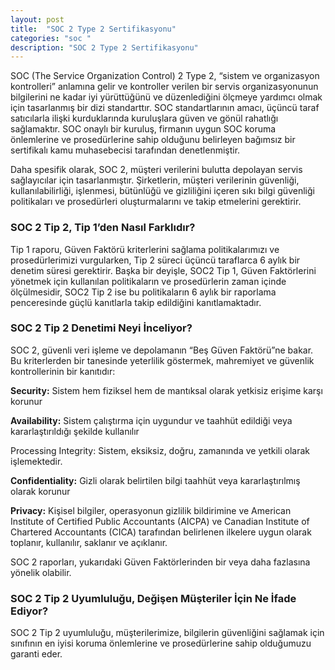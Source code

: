```yaml
---
layout: post
title:  "SOC 2 Type 2 Sertifikasyonu"
categories: "soc "
description: "SOC 2 Type 2 Sertifikasyonu"
---
```


SOC (The Service Organization Control) 2 Type 2, “sistem ve organizasyon kontrolleri” anlamına gelir ve kontroller verilen bir servis organizasyonunun bilgilerini ne kadar iyi yürüttüğünü ve düzenlediğini ölçmeye yardımcı olmak için tasarlanmış bir dizi standarttır. SOC standartlarının amacı, üçüncü taraf satıcılarla ilişki kurduklarında kuruluşlara güven ve gönül rahatlığı sağlamaktır. SOC onaylı bir kuruluş, firmanın uygun SOC koruma önlemlerine ve prosedürlerine sahip olduğunu belirleyen bağımsız bir sertifikalı kamu muhasebecisi tarafından denetlenmiştir.

Daha spesifik olarak, SOC 2, müşteri verilerini bulutta depolayan servis sağlayıcılar için tasarlanmıştır. Şirketlerin, müşteri verilerinin güvenliği, kullanılabilirliği, işlenmesi, bütünlüğü ve gizliliğini içeren sıkı bilgi güvenliği politikaları ve prosedürleri oluşturmalarını ve takip etmelerini gerektirir.

### SOC 2 Tip 2, Tip 1’den Nasıl Farklıdır?

Tip 1 raporu, Güven Faktörü kriterlerini sağlama politikalarımızı ve prosedürlerimizi vurgularken, Tip 2 süreci üçüncü taraflarca 6 aylık bir denetim süresi gerektirir. Başka bir deyişle, SOC2 Tip 1, Güven Faktörlerini yönetmek için kullanılan politikaların ve prosedürlerin zaman içinde ölçülmesidir, SOC2 Tip 2 ise bu politikaların 6 aylık bir raporlama penceresinde güçlü kanıtlarla takip edildiğini kanıtlamaktadır.

### SOC 2 Tip 2 Denetimi Neyi İnceliyor?

SOC 2, güvenli veri işleme ve depolamanın “Beş Güven Faktörü”ne bakar. Bu kriterlerden bir tanesinde yeterlilik göstermek, mahremiyet ve güvenlik kontrollerinin bir kanıtıdır:

**Security:** Sistem hem fiziksel hem de mantıksal olarak yetkisiz erişime karşı korunur

**Availability:** Sistem çalıştırma için uygundur ve taahhüt edildiği veya kararlaştırıldığı şekilde kullanılır

Processing Integrity: Sistem,  eksiksiz, doğru, zamanında ve yetkili olarak işlemektedir.

**Confidentiality:** Gizli olarak belirtilen bilgi taahhüt veya kararlaştırılmış olarak korunur

**Privacy:** Kişisel bilgiler, operasyonun gizlilik bildirimine ve American Institute of Certified Public Accountants (AICPA) ve Canadian Institute of Chartered Accountants (CICA) tarafından belirlenen ilkelere uygun olarak toplanır, kullanılır, saklanır ve açıklanır.

SOC 2 raporları, yukarıdaki Güven Faktörlerinden bir veya daha fazlasına yönelik olabilir. 

### SOC 2 Tip 2 Uyumluluğu, Değişen Müşteriler İçin Ne İfade Ediyor?

SOC 2 Tip 2 uyumluluğu, müşterilerimize, bilgilerin güvenliğini sağlamak için sınıfının en iyisi koruma önlemlerine ve prosedürlerine sahip olduğumuzu garanti eder. 